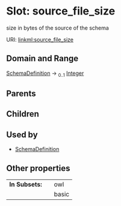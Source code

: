 
# Slot: source_file_size


size in bytes of the source of the schema

URI: [linkml:source_file_size](https://w3id.org/linkml/source_file_size)


## Domain and Range

[SchemaDefinition](SchemaDefinition.md) &#8594;  <sub>0..1</sub> [Integer](Integer.md)

## Parents


## Children


## Used by

 * [SchemaDefinition](SchemaDefinition.md)

## Other properties

|  |  |  |
| --- | --- | --- |
| **In Subsets:** | | owl |
|  | | basic |

